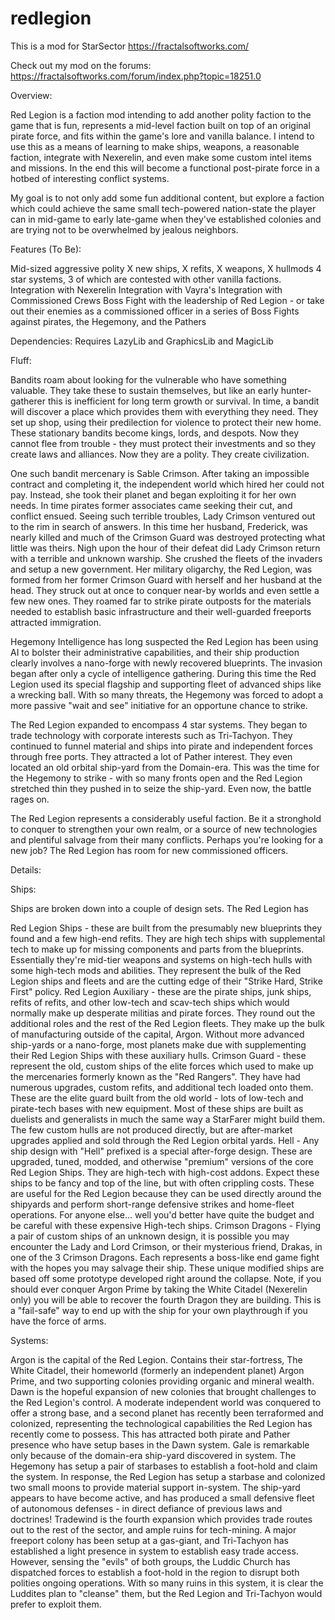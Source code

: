 # redlegion
This is a mod for StarSector
https://fractalsoftworks.com/

Check out my mod on the forums:
https://fractalsoftworks.com/forum/index.php?topic=18251.0

Overview:

Red Legion is a faction mod intending to add another polity faction to the game that is fun, represents a mid-level faction built on top of an original pirate force, and fits within the game's lore and vanilla balance.
I intend to use this as a means of learning to make ships, weapons, a reasonable faction, integrate with Nexerelin, and even make some custom intel items and missions. In the end this will become a functional post-pirate force in a hotbed of interesting conflict systems.

My goal is to not only add some fun additional content, but explore a faction which could achieve the same small tech-powered nation-state the player can in mid-game to early late-game when they've established colonies and are trying not to be overwhelmed by jealous neighbors.

Features (To Be):

Mid-sized aggressive polity
X new ships, X refits, X weapons, X hullmods
4 star systems, 3 of which are contested with other vanilla factions.
Integration with Nexerelin
Integration with Vayra's
Integration with Commissioned Crews
Boss Fight with the leadership of Red Legion - or take out their enemies as a commissioned officer in a series of Boss Fights against pirates, the Hegemony, and the Pathers

Dependencies:
Requires LazyLib and GraphicsLib and MagicLib

Fluff:

Bandits roam about looking for the vulnerable who have something valuable. They take these to sustain themselves, but like an early hunter-gatherer this is inefficient for long term growth or survival. In time, a bandit will discover a place which provides them with everything they need. They set up shop, using their predilection for violence to protect their new home. These stationary bandits become kings, lords, and despots. Now they cannot flee from trouble - they must protect their investments and so they create laws and alliances. Now they are a polity. They create civilization.

One such bandit mercenary is Sable Crimson. After taking an impossible contract and completing it, the independent world which hired her could not pay. Instead, she took their planet and began exploiting it for her own needs. In time pirates former associates came seeking their cut, and conflict ensued. Seeing such terrible troubles, Lady Crimson ventured out to the rim in search of answers. In this time her husband, Frederick, was nearly killed and much of the Crimson Guard was destroyed protecting what little was theirs. Nigh upon the hour of their defeat did Lady Crimson return with a terrible and unknown warship. She crushed the fleets of the invaders and setup a new government. Her military oligarchy, the Red Legion, was formed from her former Crimson Guard with herself and her husband at the head. They struck out at once to conquer near-by worlds and even settle a few new ones. They roamed far to strike pirate outposts for the materials needed to establish basic infrastructure and their well-guarded freeports attracted immigration.

Hegemony Intelligence has long suspected the Red Legion has been using AI to bolster their administrative capabilities, and their ship production clearly involves a nano-forge with newly recovered blueprints. The invasion began after only a cycle of intelligence gathering. During this time the Red Legion used its special flagship and supporting fleet of advanced ships like a wrecking ball. With so many threats, the Hegemony was forced to adopt a more passive "wait and see" initiative for an opportune chance to strike.

The Red Legion expanded to encompass 4 star systems. They began to trade technology with corporate interests such as Tri-Tachyon. They continued to funnel material and ships into pirate and independent forces through free ports. They attracted a lot of Pather interest. They even located an old orbital ship-yard from the Domain-era. This was the time for the Hegemony to strike - with so many fronts open and the Red Legion stretched thin they pushed in to seize the ship-yard. Even now, the battle rages on.

The Red Legion represents a considerably useful faction. Be it a stronghold to conquer to strengthen your own realm, or a source of new technologies and plentiful salvage from their many conflicts. Perhaps you're looking for a new job? The Red Legion has room for new commissioned officers.

Details:

Ships:

Ships are broken down into a couple of design sets. The Red Legion has

Red Legion Ships - these are built from the presumably new blueprints they found and a few high-end refits. They are high tech ships with supplemental tech to make up for missing components and parts from the blueprints. Essentially they're mid-tier weapons and systems on high-tech hulls with some high-tech mods and abilities. They represent the bulk of the Red Legion ships and fleets and are the cutting edge of their "Strike Hard, Strike First" policy.
Red Legion Auxiliary - these are the pirate ships, junk ships, refits of refits, and other low-tech and scav-tech ships which would normally make up desperate militias and pirate forces. They round out the additional roles and the rest of the Red Legion fleets. They make up the bulk of manufacturing outside of the capital, Argon. Without more advanced ship-yards or a nano-forge, most planets make due with supplementing their Red Legion Ships with these auxiliary hulls.
Crimson Guard - these represent the old, custom ships of the elite forces which used to make up the mercenaries formerly known as the "Red Rangers". They have had numerous upgrades, custom refits, and additional tech loaded onto them. These are the elite guard built from the old world - lots of low-tech and pirate-tech bases with new equipment. Most of these ships are built as duelists and generalists in much the same way a StarFarer might build them. The few custom hulls are not produced directly, but are after-market upgrades applied and sold through the Red Legion orbital yards.
Hell - Any ship design with "Hell" prefixed is a special after-forge design. These are upgraded, tuned, modded, and otherwise "premium" versions of the core Red Legion Ships. They are high-tech with high-cost addons. Expect these ships to be fancy and top of the line, but with often crippling costs. These are useful for the Red Legion because they can be used directly around the shipyards and perform short-range defensive strikes and home-fleet operations. For anyone else... well you'd better have quite the budget and be careful with these expensive High-tech ships.
Crimson Dragons - Flying a pair of custom ships of an unknown design, it is possible you may encounter the Lady and Lord Crimson, or their mysterious friend, Drakas, in one of the 3 Crimson Dragons. Each represents a boss-like end game fight with the hopes you may salvage their ship. These unique modified ships are based off some prototype developed right around the collapse. Note, if you should ever conquer Argon Prime by taking the White Citadel (Nexerelin only) you will be able to recover the fourth Dragon they are building. This is a "fail-safe" way to end up with the ship for your own playthrough if you have the force of arms.

Systems:

Argon is the capital of the Red Legion. Contains their star-fortress, The White Citadel, their homeworld (formerly an independent planet) Argon Prime, and two supporting colonies providing organic and mineral wealth.
Dawn is the hopeful expansion of new colonies that brought challenges to the Red Legion's control. A moderate independent world was conquered to offer a strong base, and a second planet has recently been terraformed and colonized, representing the technological capabilities the Red Legion has recently come to possess. This has attracted both pirate and Pather presence who have setup bases in the Dawn system.
Gale is remarkable only because of the domain-era ship-yard discovered in system. The Hegemony has setup a pair of starbases to establish a foot-hold and claim the system. In response, the Red Legion has setup a starbase and colonized two small moons to provide material support in-system. The ship-yard appears to have become active, and has produced a small defensive fleet of autonomous defenses - in direct defiance of previous laws and doctrines!
Tradewind is the fourth expansion which provides trade routes out to the rest of the sector, and ample ruins for tech-mining. A major freeport colony has been setup at a gas-giant, and Tri-Tachyon has established a light presence in system to establish easy trade access. However, sensing the "evils" of both groups, the Luddic Church has dispatched forces to establish a foot-hold in the region to disrupt both polities ongoing operations. With so many ruins in this system, it is clear the Luddites plan to "cleanse" them, but the Red Legion and Tri-Tachyon would prefer to exploit them.
